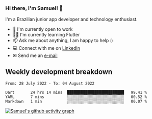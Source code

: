 ### Hi there, I'm Samuel! 👋

I'm a Brazilian junior app developer and technology enthusiast.

- 🏢 I'm currently open to work
- 👨‍💻 I'm currently learning Flutter
- 📫 Ask me about anything, I am happy to help :)
- 💻 Connect with me on [LinkedIn](https://www.linkedin.com/in/samuel-s-marques/)
- ✉ Send me an [e-mail](mailto:samuel.s.marques@protonmail.com)

## Weekly development breakdown
<!--START_SECTION:waka-->

```text
From: 28 July 2022 - To: 04 August 2022

Dart       24 hrs 14 mins  █████████████████████████   99.41 %
YAML       7 mins          ░░░░░░░░░░░░░░░░░░░░░░░░░   00.52 %
Markdown   1 min           ░░░░░░░░░░░░░░░░░░░░░░░░░   00.07 %
```

<!--END_SECTION:waka-->

[![Samuel's github activity graph](https://activity-graph.herokuapp.com/graph?username=samuel-s-marques&theme=react-dark)](https://github.com/samuel-s-marques)
